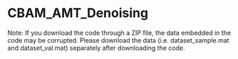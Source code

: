 # CBAM_AMT_Denoising

Note: If you download the code through a ZIP file, the data embedded in the code may be corrupted. Please download the data (i.e. dataset_sample.mat and dataset_val.mat) separately after downloading the code.
